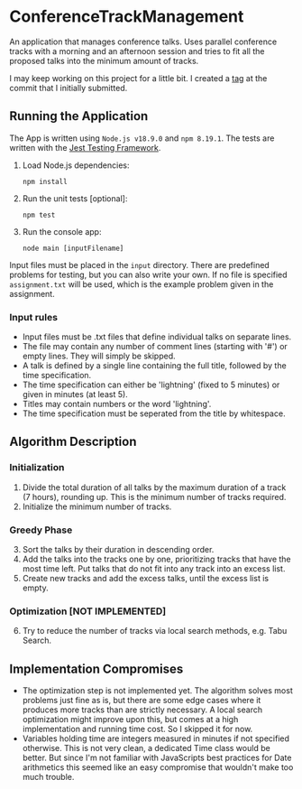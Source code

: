 # ConferenceTrackManagement
An application that manages conference talks. Uses parallel conference tracks with a morning and an afternoon session and tries to fit all the proposed talks into the minimum amount of tracks.

I may keep working on this project for a little bit. I created a [tag](https://github.com/c-auri/ConferenceTrackManagement/tree/submitted) at the commit that I initially submitted.

## Running the Application
The App is written using `Node.js v18.9.0` and `npm 8.19.1`. The tests are written with the [Jest Testing Framework](https://jestjs.io/).

1. Load Node.js dependencies:
    ```
    npm install
    ```
2. Run the unit tests [optional]:
    ```
    npm test
    ```
3. Run the console app:
    ```
    node main [inputFilename]
    ```

Input files must be placed in the `input` directory. There are predefined problems for testing, but you can also write your own. If no file is specified `assignment.txt` will be used, which is the example problem given in the assignment.

### Input rules
- Input files must be .txt files that define individual talks on separate lines.
- The file may contain any number of comment lines (starting with '#') or empty lines. They will simply be skipped.
- A talk is defined by a single line containing the full title, followed by the time specification.
- The time specification can either be 'lightning' (fixed to 5 minutes) or given in minutes (at least 5).
- Titles may contain numbers or the word 'lightning'.
- The time specification must be seperated from the title by whitespace.

## Algorithm Description
### Initialization
1. Divide the total duration of all talks by the maximum duration of a track (7 hours), rounding up. This is the minimum number of tracks required.
2. Initialize the minimum number of tracks.
### Greedy Phase
3. Sort the talks by their duration in descending order.
4. Add the talks into the tracks one by one, prioritizing tracks that have the most time left. Put talks that do not fit into any track into an excess list.
6. Create new tracks and add the excess talks, until the excess list is empty.
### Optimization [NOT IMPLEMENTED]
6. Try to reduce the number of tracks via local search methods, e.g. Tabu Search.

## Implementation Compromises
- The optimization step is not implemented yet. The algorithm solves most problems just fine as is, but there are some edge cases where it produces more tracks than are strictly necessary. A local search optimization might improve upon this, but comes at a high implementation and running time cost. So I skipped it for now.
- Variables holding time are integers measured in minutes if not specified otherwise. This is not very clean, a dedicated Time class would be better. But since I'm not familiar with JavaScripts best practices for Date arithmetics this seemed like an easy compromise that wouldn't make too much trouble.